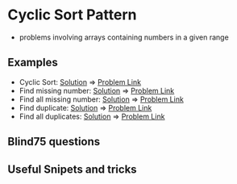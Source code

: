# Cyclic Sort Pattern

- problems involving arrays containing numbers in a given range

## Examples

- Cyclic Sort: [Solution](/src/cyclic-sort/cyclic-sort.ts) => [Problem Link](https://www.educative.io/courses/grokking-the-coding-interview/B8qXVqVwDKY)
- Find missing number: [Solution](/src/cyclic-sort/find-missing-number.ts) => [Problem Link](https://leetcode.com/problems/missing-number/)
- Find all missing number: [Solution](/src/cyclic-sort/find-all-missing-numbers.ts) => [Problem Link](https://leetcode.com/problems/find-all-numbers-disappeared-in-an-array/)
- Find duplicate: [Solution](/src/cyclic-sort/find-duplicate.ts) => [Problem Link](https://leetcode.com/problems/find-the-duplicate-number/)
- Find all duplicates: [Solution](/src/cyclic-sort/find-all-duplicates.ts) => [Problem Link](https://leetcode.com/problems/find-all-duplicates-in-an-array/)

## Blind75 questions


## Useful Snipets and tricks

